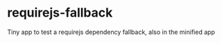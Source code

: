 requirejs-fallback
==================

Tiny app to test a requirejs dependency fallback, also in the minified app
